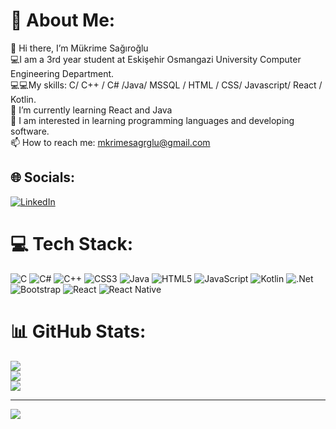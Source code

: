 # 💫 About Me:
👋 Hi there, I’m Mükrime Sağıroğlu<br>💻I am a 3rd year student at Eskişehir Osmangazi University Computer Engineering Department.<br>💻💻My skills: C/ C++ / C# /Java/ MSSQL / HTML / CSS/ Javascript/ React / Kotlin.<br>🌱 I’m currently learning React and Java<br>👀 I am interested in learning programming languages and developing software.<br>📫 How to reach me: mkrimesagrglu@gmail.com

## 🌐 Socials:
[![LinkedIn](https://img.shields.io/badge/LinkedIn-%230077B5.svg?logo=linkedin&logoColor=white)](https://www.linkedin.com/in/m%C3%BCkrime-sa%C4%9F%C4%B1ro%C4%9Flu-68834a202/) 

# 💻 Tech Stack:
![C](https://img.shields.io/badge/c-%2300599C.svg?style=for-the-badge&logo=c&logoColor=white) ![C#](https://img.shields.io/badge/c%23-%23239120.svg?style=for-the-badge&logo=c-sharp&logoColor=white) ![C++](https://img.shields.io/badge/c++-%2300599C.svg?style=for-the-badge&logo=c%2B%2B&logoColor=white) ![CSS3](https://img.shields.io/badge/css3-%231572B6.svg?style=for-the-badge&logo=css3&logoColor=white) ![Java](https://img.shields.io/badge/java-%23ED8B00.svg?style=for-the-badge&logo=java&logoColor=white) ![HTML5](https://img.shields.io/badge/html5-%23E34F26.svg?style=for-the-badge&logo=html5&logoColor=white) ![JavaScript](https://img.shields.io/badge/javascript-%23323330.svg?style=for-the-badge&logo=javascript&logoColor=%23F7DF1E) ![Kotlin](https://img.shields.io/badge/kotlin-%230095D5.svg?style=for-the-badge&logo=kotlin&logoColor=white) ![.Net](https://img.shields.io/badge/.NET-5C2D91?style=for-the-badge&logo=.net&logoColor=white) ![Bootstrap](https://img.shields.io/badge/bootstrap-%23563D7C.svg?style=for-the-badge&logo=bootstrap&logoColor=white) ![React](https://img.shields.io/badge/react-%2320232a.svg?style=for-the-badge&logo=react&logoColor=%2361DAFB) ![React Native](https://img.shields.io/badge/react_native-%2320232a.svg?style=for-the-badge&logo=react&logoColor=%2361DAFB)

# 📊 GitHub Stats:
![](https://github-readme-stats.vercel.app/api?username=mukrime-s&theme=vue-dark&hide_border=true&include_all_commits=false&count_private=false)<br/>
![](https://github-readme-streak-stats.herokuapp.com/?user=mukrime-s&theme=vue-dark&hide_border=true)<br/>
![](https://github-readme-stats.vercel.app/api/top-langs/?username=mukrime-s&theme=vue-dark&hide_border=true&include_all_commits=false&count_private=false&layout=compact)

---
[![](https://visitcount.itsvg.in/api?id=mukrime-s&icon=0&color=1)](https://visitcount.itsvg.in)

<!-- Proudly created with GPRM ( https://gprm.itsvg.in ) -->
